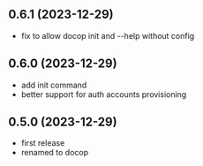 ## 0.6.1 (2023-12-29)

- fix to allow docop init and --help without config

## 0.6.0 (2023-12-29)

- add init command
- better support for auth accounts provisioning 

## 0.5.0 (2023-12-29)

- first release
- renamed to docop
